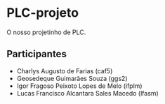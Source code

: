 # PLC-projeto

O nosso projetinho de PLC.

## Participantes

- Charlys Augusto de Farias (caf5)
- Geosedeque Guimarães Souza (ggs2)
- Igor Fragoso Peixoto Lopes de Melo (ifplm)
- Lucas Francisco Alcantara Sales Macedo (lfasm)
